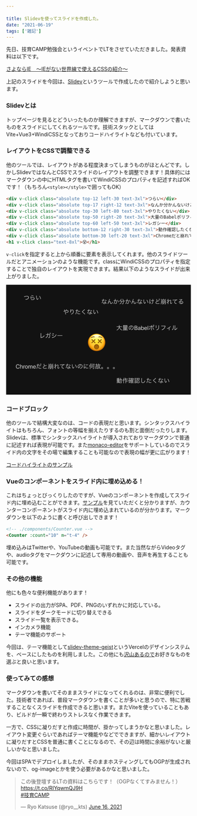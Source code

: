 ```yaml
---

title: Slidevを使ってスライドを作成した。
date: "2021-06-19"
tags: ['雑記']
---
```


先日、技育CAMP勉強会というイベントでLTをさせていただきました。発表資料は以下です。

[さよならIE　〜IEがない世界線で使えるCSSの紹介〜](https://good-bye-ie.vercel.app/)

上記のスライドを今回は、[Slidev](https://sli.dev/)というツールで作成したので紹介しようと思います。

### Slidevとは

トップページを見るとどういったものか理解できますが、マークダウンで書いたものをスライドにしてくれるツールです。技術スタックとしてはVite+Vue3+WindiCSSとなっておりコードハイライトなども付いています。

### レイアウトをCSSで調整できる

他のツールでは、レイアウトがある程度決まってしまうものがほとんどです。しかしSlidevではなんとCSSでスライドのレイアウトを調整できます！具体的にはマークダウンの中にHTMLタグを書いてWindiCSSのプロパティを記述すればOKです！（もちろん`<style></style>`で囲ってもOK）


```html
<div v-click class="absolute top-12 left-30 text-3xl">つらい</div>
<div v-click class="absolute top-17 right-12 text-3xl">なんか分かんないけど崩れてる</div>
<div v-click class="absolute top-30 left-80 text-3xl">やりたくない</div>
<div v-click class="absolute top-50 right-20 text-3xl">大量のBabelポリフィル</div>
<div v-click class="absolute top-60 left-50 text-3xl">レガシー</div>
<div v-click class="absolute bottom-12 right-30 text-3xl">動作確認したくない</div>
<div v-click class="absolute bottom-30 left-20 text-3xl">Chromeだと崩れてないのに何故。。。</div>
<h1 v-click class="text-8xl">😵</h1>

```

`v-click`を指定すると上から順番に要素を表示してくれます。他のスライドツールだとアニメーションのような機能です。classにWindiCSSのプロパティを指定することで独自のレイアウトを実現できます。結果以下のようなスライドが出来上がりました。

![スライド](../images/20210619.png)

### コードブロック

他のツールで結構大変なのは、コードの表現だと思います。シンタックスハイライトはもちろん、フォントの等幅を揃えたりするのも割と面倒だったりします。Slidevは、標準でシンタックスハイライトが導入されておりマークダウンで普通に記述すれば表現が可能です。また[monaco-editor](https://microsoft.github.io/monaco-editor/)をサポートしているのでスライド内の文字をその場で編集することも可能なので表現の幅が更に広がります！

[コードハイライトのサンプル](https://demo.sli.dev/starter/4?clicks=1)

### Vueのコンポーネントをスライド内に埋め込める！

これはちょっとびっくりしたのですが、Vueのコンポーネントを作成してスライド内に埋め込むことができます。[サンプル](https://demo.sli.dev/starter/5)を見ていただくと分かりますが、カウンターコンポーネントがスライド内に埋め込まれているのが分かります。マークダウンを以下のように書くと呼び出しできます！


```md
<!-- ./components/Counter.vue -->
<Counter :count="10" m="t-4" />
```

埋め込みはTwitterや、YouTubeの動画も可能です。また当然ながらVideoタグや、audioタグをマークダウンに記述して専用の動画や、音声を再生することも可能です。

### その他の機能

他にも色々な便利機能があります！

- スライドの出力がSPA、PDF、PNGのいずれかに対応している。
- スライドをダークモードに切り替えできる
- スライド一覧を表示できる。
- インカメラ機能
- テーマ機能のサポート

今回は、テーマ機能として[slidev-theme-geist](https://github.com/nico-bachner/slidev-theme-geist)というVercelのデザインシステムを、ベースにしたものを利用しました。この他にも[沢山あるので](https://sli.dev/themes/gallery.html)お好きなものを選ぶと良いと思います。

### 使ってみての感想

マークダウンを書いてそのままスライドになってくれるのは、非常に便利でした。技術者であれば、普段マークダウンを書くことが多いと思うので、特に苦戦することなくスライドを作成できると思います。またViteを使っていることもあり、ビルドが一瞬で終わりストレスなく作業できます。

一方で、CSSに凝りだすと作成に時間が、掛かってしまうかなと思いました。レイアウト変更ぐらいであればテーマ機能やなどでできますが、細かいレイアウトに凝りだすとCSSを普通に書くことになるので、その辺は時間に余裕がないと厳しいかなと思いました。

今回はSPAでデプロイしましたが、そのままホスティングしてもOGPが生成されないので、og-imageとかを使う必要があるかなと思いました。

<blockquote class="twitter-tweet" data-partner="tweetdeck"><p lang="ja" dir="ltr">この後登壇するLTの資料はこちらです！（OGPなくてすみません！）<a href="https://t.co/RIYqwmQJ9H">https://t.co/RIYqwmQJ9H</a><br> <a href="https://twitter.com/hashtag/%E6%8A%80%E8%82%B2CAMP?src=hash&amp;ref_src=twsrc%5Etfw">#技育CAMP</a></p>&mdash; Ryo Katsuse (@ryo__kts) <a href="https://twitter.com/ryo__kts/status/1405105899622998016?ref_src=twsrc%5Etfw">June 16, 2021</a></blockquote>






